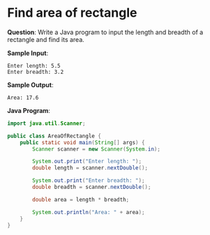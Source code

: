 # Find area of rectangle

**Question**: Write a Java program to input the length and breadth of a rectangle and find its area.

**Sample Input**:
```
Enter length: 5.5
Enter breadth: 3.2
```

**Sample Output**:
```
Area: 17.6
```

**Java Program**:
```java
import java.util.Scanner;

public class AreaOfRectangle {
    public static void main(String[] args) {
        Scanner scanner = new Scanner(System.in);

        System.out.print("Enter length: ");
        double length = scanner.nextDouble();

        System.out.print("Enter breadth: ");
        double breadth = scanner.nextDouble();

        double area = length * breadth;

        System.out.println("Area: " + area);
    }
}
```
